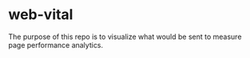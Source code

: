 # web-vital
The purpose of this repo is to visualize what would be sent to measure page performance analytics.